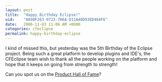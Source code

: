 ```yaml
---
layout: post
title:  "Happy Birthday Eclipse!"
uid:	"8A98F263-9723-706A-D11A40D93ED464F6"
date:   2006-11-03 11:06 AM +0000
categories: cfeclipse
permalink: happy-birthday-eclipse
---
```

I kind of missed this, but yesterday was the 5th Birthday of the Eclipse project. Being such a great platform to develop plugins and IDE's, the CFEclipse team wish to thank all the people working on the platform and hope that it keeps on going from strength to strength!

Can you spot us on the <a href="http://birthday.eclipse.org:80/images/map.php?builder">Product Hall of Fame</a>?